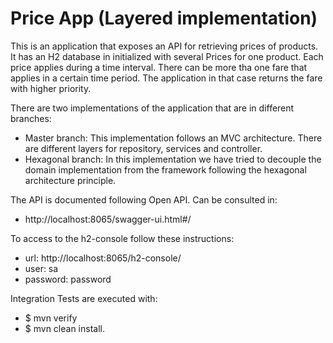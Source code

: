 # Price App (Layered implementation)
This is an application that exposes an API for retrieving prices of products.
It has an H2 database in initialized with several Prices for one product.
Each price applies during a time interval. There can be more tha one fare that applies in a certain time period.
The application in that case returns the fare with higher priority.

There are two implementations of the application that are in  different branches:
* Master branch: This implementation follows an MVC architecture. There are different layers for repository, services and controller.
* Hexagonal branch: In this implementation we have tried to decouple the domain implementation from the framework following the hexagonal architecture principle.

The API is documented following Open API. Can be consulted in: 
* http://localhost:8065/swagger-ui.html#/

To access to the h2-console follow these instructions: 
* url: http://localhost:8065/h2-console/
* user: sa
* password: password

Integration Tests are executed with:
* $ mvn verify 
* $ mvn clean install.